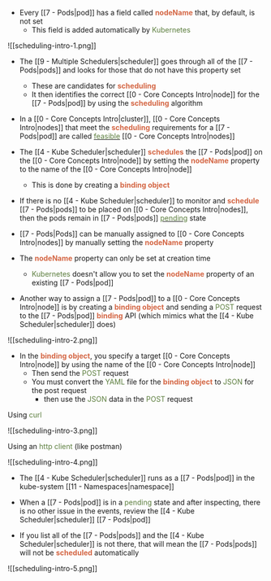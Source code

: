 - Every [[7 - Pods|pod]] has a field called <b><span style="color:#d46644">nodeName</span></b> that, by default, is not set
	- This field is added automatically by <span style="color:#5c7e3e">Kubernetes</span>

![[scheduling-intro-1.png]]

- The [[9 - Multiple Schedulers|scheduler]] goes through all of the [[7 - Pods|pods]] and looks for those that do not have this property set
	- These are candidates for <b><span style="color:#d46644">scheduling</span></b>
	- It then identifies the correct [[0 - Core Concepts Intro|node]] for the [[7 - Pods|pod]] by using the <b><span style="color:#d46644">scheduling</span></b> algorithm

- In a [[0 - Core Concepts Intro|cluster]], [[0 - Core Concepts Intro|nodes]] that meet the <b><span style="color:#d46644">scheduling</span></b> requirements for a [[7 - Pods|pod]] are called <u><span style="color:#5c7e3e">feasible</span></u> [[0 - Core Concepts Intro|nodes]]

- The [[4 - Kube Scheduler|scheduler]] <b><span style="color:#d46644">schedules</span></b> the [[7 - Pods|pod]] on the [[0 - Core Concepts Intro|node]] by setting the <b><span style="color:#d46644">nodeName</span></b> property to the name of the [[0 - Core Concepts Intro|node]]
	- This is done by creating a <b><span style="color:#d46644">binding object</span></b>

- If there is no [[4 - Kube Scheduler|scheduler]] to monitor and <b><span style="color:#d46644">schedule</span></b> [[7 - Pods|pods]] to be placed on [[0 - Core Concepts Intro|nodes]], then the pods remain in [[7 - Pods|pods]] <u><span style="color:#5c7e3e">pending</span></u> state

- [[7 - Pods|Pods]] can be manually assigned to [[0 - Core Concepts Intro|nodes]] by manually setting the <b><span style="color:#d46644">nodeName</span></b> property

- The <b><span style="color:#d46644">nodeName</span></b> property can only be set at creation time
	- <span style="color:#5c7e3e">Kubernetes</span> doesn't allow you to set the <b><span style="color:#d46644">nodeName</span></b> property of an existing [[7 - Pods|pod]]

- Another way to assign a [[7 - Pods|pod]] to a [[0 - Core Concepts Intro|node]] is by creating a <b><span style="color:#d46644">binding object</span></b> and sending a <span style="color:#5c7e3e">POST</span> request to the [[7 - Pods|pod]] <b><span style="color:#d46644">binding</span></b> API (which mimics what the [[4 - Kube Scheduler|scheduler]] does)

![[scheduling-intro-2.png]]

- In the <b><span style="color:#d46644">binding object</span></b>, you specify a target [[0 - Core Concepts Intro|node]] by using the name of the [[0 - Core Concepts Intro|node]]
	- Then send the <span style="color:#5c7e3e">POST</span> request
	- You must convert the <span style="color:#5c7e3e">YAML</span> file for the <b><span style="color:#d46644">binding object</span></b> to <span style="color:#5c7e3e">JSON</span> for the post request
		- then use the <span style="color:#5c7e3e">JSON</span> data in the <span style="color:#5c7e3e">POST</span> request

Using <span style="color:#5c7e3e">curl</span>

![[scheduling-intro-3.png]]

Using an <span style="color:#5c7e3e">http client</span> (like postman)

![[scheduling-intro-4.png]]

- The [[4 - Kube Scheduler|scheduler]] runs as a [[7 - Pods|pod]] in the kube-system [[11 - Namespaces|namespace]]

- When a [[7 - Pods|pod]] is in a <span style="color:#5c7e3e">pending</span> state and after inspecting, there is no other issue in the events, review the [[4 - Kube Scheduler|scheduler]] [[7 - Pods|pod]]

- If you list all of the [[7 - Pods|pods]] and the [[4 - Kube Scheduler|scheduler]] is not there, that will mean the [[7 - Pods|pods]] will not be <b><span style="color:#d46644">scheduled</span></b> automatically

![[scheduling-intro-5.png]]